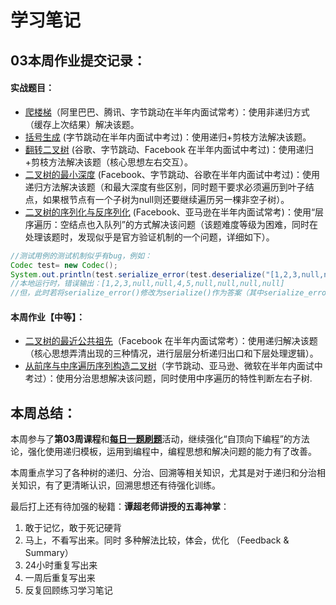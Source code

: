 # 学习笔记

## 03本周作业提交记录：
#### 实战题目：
* [爬楼梯](_01_0070_ClimbingStairs.java)（阿里巴巴、腾讯、字节跳动在半年内面试常考）：使用非递归方式（缓存上次结果）解决该题。
* [括号生成](_02_0022_GenerateParentheses.java) (字节跳动在半年内面试中考过)：使用递归+剪枝方法解决该题。
* [翻转二叉树](_03_0226_InvertBinaryTree.java) (谷歌、字节跳动、Facebook 在半年内面试中考过)：使用递归+剪枝方法解决该题（核心思想左右交互）。
* [二叉树的最小深度](_06_0111_MinimumDepthOfBinaryTree.java) (Facebook、字节跳动、谷歌在半年内面试中考过)：使用递归方法解决该题（和最大深度有些区别，同时题干要求必须遍历到叶子结点，如果根节点有一个子树为null则还要继续遍历另一棵非空子树）。
* [二叉树的序列化与反序列化](_07_0297_SerializeAndDeserializeBinaryTree.java) (Facebook、亚马逊在半年内面试常考)：使用“层序遍历：空结点也入队列”的方式解决该问题（该题难度等级为困难，同时在处理该题时，发现似乎是官方验证机制的一个问题，详细如下）。
```java []
//测试用例的测试机制似乎有bug，例如：
Codec test= new Codec();
System.out.println(test.serialize_error(test.deserialize("[1,2,3,null,null,4,5]")));
//本地运行时，错误输出：[1,2,3,null,null,4,5,null,null,null,null]
//但，此时若将serialize_error()修改为serialize()作为答案（其中serialize_error()函数见上述代码），提交，也会通过测试用例。
```
#### 本周作业【中等】：
* [二叉树的最近公共祖先](_08_0236_LowestCommonAncestorOfABinaryTree.java)（Facebook 在半年内面试常考）：使用递归解决该题（核心思想弄清出现的三种情况，进行层层分析递归出口和下层处理逻辑）。
* [从前序与中序遍历序列构造二叉树](_09_0105_ConstructBinaryTreeFromPreorderAndInorderTraversal.java)（字节跳动、亚马逊、微软在半年内面试中考过）：使用分治思想解决该问题，同时使用中序遍历的特性判断左右子树.


## 本周总结：
本周参与了**第03周课程**和[**每日一题刷题**](one-question-per-day_03week)活动，继续强化“自顶向下编程”的方法论，强化使用递归模板，运用到编程中，编程思想和解决问题的能力有了改善。

本周重点学习了各种树的递归、分治、回溯等相关知识，尤其是对于递归和分治相关知识，有了更清晰认识，回溯思想还有待强化训练。

最后打上还有待加强的秘籍：**谭超老师讲授的五毒神掌**：
1. 敢于记忆，敢于死记硬背
2. 马上，不看写出来。同时 多种解法比较，体会，优化 （Feedback & Summary）
3. 24小时重复写出来
4. 一周后重复写出来
5. 反复回顾练习学习笔记